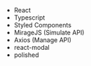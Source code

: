 - React
- Typescript
- Styled Components
- MirageJS (Simulate API)
- Axios (Manage API)
- react-modal
- polished